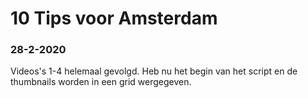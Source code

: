 # 10 Tips voor Amsterdam
### 28-2-2020
Videos's 1-4 helemaal gevolgd. Heb nu het begin van het script en de thumbnails worden in een grid wergegeven.